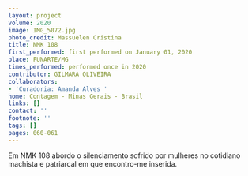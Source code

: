 ```yaml
---
layout: project
volume: 2020
image: IMG_5072.jpg
photo_credit: Massuelen Cristina
title: NMK 108
first_performed: first performed on January 01, 2020
place: FUNARTE/MG
times_performed: performed once in 2020
contributor: GILMARA OLIVEIRA
collaborators:
- 'Curadoria: Amanda Alves '
home: Contagem - Minas Gerais - Brasil
links: []
contact: ''
footnote: ''
tags: []
pages: 060-061
---
```




Em NMK 108 abordo o silenciamento sofrido por mulheres no cotidiano machista e patriarcal em que encontro-me inserida.
